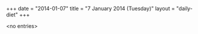 +++
date = "2014-01-07"
title = "7 January 2014 (Tuesday)"
layout = "daily-diet"
+++


\<no entries\>

